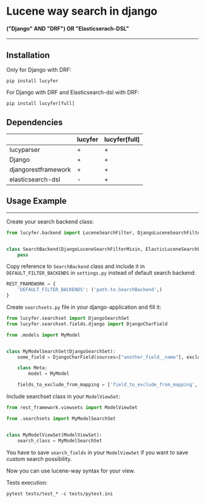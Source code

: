 # Lucene way search in django
#### ("Django" AND "DRF") OR "Elasticserach-DSL"

_________________

## Installation

Only for Django with DRF:

```
pip install lucyfer
```

For Django with DRF and Elasticsearch-dsl with DRF:

```
pip install lucyfer[full]
```

## Dependencies

|                           | lucyfer | lucyfer[full] |
|---------------------------|---------|-------|
| lucyparser                | +       | +     |
| Django                    | +       | +     |
| djangorestframework       | +       | +     |
| elasticsearch-dsl         | -       | +     |


## Usage Example  
________________
Create your search backend class:

```python
from lucyfer.backend import LuceneSearchFilter, DjangoLuceneSearchFilterMixin, ElasticLuceneSearchFilterMixin


class SearchBackend(DjangoLuceneSearchFilterMixin, ElasticLuceneSearchFilterMixin, LuceneSearchFilter):
    pass
``` 

Copy reference to `SearchBackend` class and include it in `DEFAULT_FILTER_BACKENDS` in `settings.py` instead of default search backend:

```python
REST_FRAMEWORK = {
    'DEFAULT_FILTER_BACKENDS': ('path.to.SearchBackend',)
}
```

Create `searchsets.py` file in your django-application and fill it:
```python
from lucyfer.searchset import DjangoSearchSet
from lucyfer.searchset.fields.django import DjangoCharField

from .models import MyModel


class MyModelSearchSet(DjangoSearchSet):
    some_field = DjangoCharField(sources=["another_field__name"], exclude_sources_from_mapping=True)

    class Meta:
        model = MyModel

    fields_to_exclude_from_mapping = ['field_to_exclude_from_mapping', ]

```

Include searchset class in your `ModelViewSet`:
```python
from rest_framework.viewsets import ModelViewSet

from .searchsets import MyModelSearchSet


class MyModelViewSet(ModelViewSet):
    search_class = MyModelSearchSet
```

You have to save `search_fields` in your `ModelViewSet` if you want to save custom search possibility.

Now you can use lucene-way syntax for your view.


Tests execution:
```
pytest tests/test_* -c tests/pytest.ini 
```
